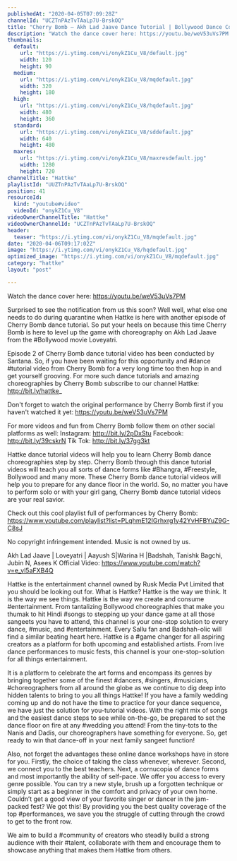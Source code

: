 ```yaml
---
publishedAt: "2020-04-05T07:09:28Z"
channelId: "UCZTnPAzTvTAaLp7U-BrskOQ"
title: "Cherry Bomb – Akh Lad Jaave Dance Tutorial | Bollywood Dance Cover | Hattke ​"
description: "Watch the dance cover here: https://youtu.be/weV53uVs7PM \n\nSurprised to see the notification from us this soon? Well well, what else one needs to do during quarantine when Hattke is here with another episode of Cherry Bomb dance tutorial. So put your heels on because this time Cherry Bomb is here to level up the game with choreography on Akh Lad Jaave from the #Bollywood movie Loveyatri.\n\nEpisode 2 of Cherry Bomb dance tutorial video has been conducted by Santana. So, if you have been waiting for this opportunity and #dance #tutorial video from Cherry Bomb for a very long time too then hop in and get yourself grooving. For more such dance tutorials and amazing choreographies by Cherry Bomb subscribe to our channel Hattke: http://bit.ly/hattke_\n\nDon't forget to watch the original performance by Cherry Bomb first if you haven't watched it yet: https://youtu.be/weV53uVs7PM \n\nFor more videos and fun from Cherry Bomb follow them on other social platforms as well:\nInstagram: http://bit.ly/2pDxStu\nFacebook: http://bit.ly/39cskrN\nTik Tok: http://bit.ly/37gg3kt\n\nHattke dance tutorial videos will help you to learn Cherry Bomb dance choreographies step by step. Cherry Bomb through this dance tutorial videos will teach you all sorts of dance forms like #Bhangra, #Freestyle, Bollywood and many more. These Cherry Bomb dance tutorial videos will help you to prepare for any dance floor in the world. So, no matter you have to perform solo or with your girl gang, Cherry Bomb dance tutorial videos are your real savior.\n\nCheck out this cool playlist full of performances by Cherry Bomb: https://www.youtube.com/playlist?list=PLqhmE12IGrhxrg1y42YvHFBYuZ9G-C8sJ\n\nNo copyright infringement intended. Music is not owned by us. \n\nAkh Lad Jaave | Loveyatri | Aayush S|Warina H |Badshah, Tanishk Bagchi, Jubin N, Asees K\nOfficial Video: https://www.youtube.com/watch?v=e_vl5aFXB4Q\n\nHattke is the entertainment channel owned by Rusk Media Pvt Limited that you should be looking out for. What is Hattke? Hattke is the way we think. It is the way we see things. Hattke is the way we create and consume #entertainment. From tantalizing Bollywood choreographies that make you thumak to hit Hindi #songs to stepping up your dance game at all those sangeets you have to attend, this channel is your one-stop solution to every dance, #music, and #entertainment. Every Sallu fan and Badshah-olic will find a similar beating heart here. Hattke is a #game changer for all aspiring creators as a platform for both upcoming and established artists. From live dance performances to music fests, this channel is your one-stop-solution for all things entertainment.\n\nIt is a platform to celebrate the art forms and encompass its genres by bringing together some of the finest #dancers, #singers, #musicians, #choreographers from all around the globe as we continue to dig deep into hidden talents to bring to you all things Hattke! If you have a family wedding coming up and do not have the time to practice for your dance sequence, we have just the solution for you-tutorial videos. With the right mix of songs and the easiest dance steps to see while on-the-go, be prepared to set the dance floor on fire at any #wedding you attend! From the tiny-tots to the Nanis and Dadis, our choreographers have something for everyone. So, get ready to win that dance-off in your next family sangeet function!\n\nAlso, not forget the advantages these online dance workshops have in store for you. Firstly, the choice of taking the class whenever, wherever. Second, we connect you to the best teachers. Next, a cornucopia of dance forms and most importantly the ability of self-pace. We offer you access to every genre possible. You can try a new style, brush up a forgotten technique or simply start as a beginner in the comfort and privacy of your own home. Couldn’t get a good view of your favorite singer or dancer in the jam-packed fest? We got this! By providing you the best quality coverage of the top #performances, we save you the struggle of cutting through the crowd to get to the front row.\n\nWe aim to build a #community of creators who steadily build a strong audience with their #talent, collaborate with them and encourage them to showcase anything that makes them Hattke from others."
thumbnails:
  default:
    url: "https://i.ytimg.com/vi/onykZ1Cu_V8/default.jpg"
    width: 120
    height: 90
  medium:
    url: "https://i.ytimg.com/vi/onykZ1Cu_V8/mqdefault.jpg"
    width: 320
    height: 180
  high:
    url: "https://i.ytimg.com/vi/onykZ1Cu_V8/hqdefault.jpg"
    width: 480
    height: 360
  standard:
    url: "https://i.ytimg.com/vi/onykZ1Cu_V8/sddefault.jpg"
    width: 640
    height: 480
  maxres:
    url: "https://i.ytimg.com/vi/onykZ1Cu_V8/maxresdefault.jpg"
    width: 1280
    height: 720
channelTitle: "Hattke"
playlistId: "UUZTnPAzTvTAaLp7U-BrskOQ"
position: 41
resourceId:
  kind: "youtube#video"
  videoId: "onykZ1Cu_V8"
videoOwnerChannelTitle: "Hattke"
videoOwnerChannelId: "UCZTnPAzTvTAaLp7U-BrskOQ"
header:
  teaser: "https://i.ytimg.com/vi/onykZ1Cu_V8/mqdefault.jpg"
date: "2020-04-06T09:17:02Z"
image: "https://i.ytimg.com/vi/onykZ1Cu_V8/hqdefault.jpg"
optimized_image: "https://i.ytimg.com/vi/onykZ1Cu_V8/mqdefault.jpg"
category: "hattke"
layout: "post"

---
```

Watch the dance cover here: https://youtu.be/weV53uVs7PM 

Surprised to see the notification from us this soon? Well well, what else one needs to do during quarantine when Hattke is here with another episode of Cherry Bomb dance tutorial. So put your heels on because this time Cherry Bomb is here to level up the game with choreography on Akh Lad Jaave from the #Bollywood movie Loveyatri.

Episode 2 of Cherry Bomb dance tutorial video has been conducted by Santana. So, if you have been waiting for this opportunity and #dance #tutorial video from Cherry Bomb for a very long time too then hop in and get yourself grooving. For more such dance tutorials and amazing choreographies by Cherry Bomb subscribe to our channel Hattke: http://bit.ly/hattke_

Don't forget to watch the original performance by Cherry Bomb first if you haven't watched it yet: https://youtu.be/weV53uVs7PM 

For more videos and fun from Cherry Bomb follow them on other social platforms as well:
Instagram: http://bit.ly/2pDxStu
Facebook: http://bit.ly/39cskrN
Tik Tok: http://bit.ly/37gg3kt

Hattke dance tutorial videos will help you to learn Cherry Bomb dance choreographies step by step. Cherry Bomb through this dance tutorial videos will teach you all sorts of dance forms like #Bhangra, #Freestyle, Bollywood and many more. These Cherry Bomb dance tutorial videos will help you to prepare for any dance floor in the world. So, no matter you have to perform solo or with your girl gang, Cherry Bomb dance tutorial videos are your real savior.

Check out this cool playlist full of performances by Cherry Bomb: https://www.youtube.com/playlist?list=PLqhmE12IGrhxrg1y42YvHFBYuZ9G-C8sJ

No copyright infringement intended. Music is not owned by us. 

Akh Lad Jaave | Loveyatri | Aayush S|Warina H |Badshah, Tanishk Bagchi, Jubin N, Asees K
Official Video: https://www.youtube.com/watch?v=e_vl5aFXB4Q

Hattke is the entertainment channel owned by Rusk Media Pvt Limited that you should be looking out for. What is Hattke? Hattke is the way we think. It is the way we see things. Hattke is the way we create and consume #entertainment. From tantalizing Bollywood choreographies that make you thumak to hit Hindi #songs to stepping up your dance game at all those sangeets you have to attend, this channel is your one-stop solution to every dance, #music, and #entertainment. Every Sallu fan and Badshah-olic will find a similar beating heart here. Hattke is a #game changer for all aspiring creators as a platform for both upcoming and established artists. From live dance performances to music fests, this channel is your one-stop-solution for all things entertainment.

It is a platform to celebrate the art forms and encompass its genres by bringing together some of the finest #dancers, #singers, #musicians, #choreographers from all around the globe as we continue to dig deep into hidden talents to bring to you all things Hattke! If you have a family wedding coming up and do not have the time to practice for your dance sequence, we have just the solution for you-tutorial videos. With the right mix of songs and the easiest dance steps to see while on-the-go, be prepared to set the dance floor on fire at any #wedding you attend! From the tiny-tots to the Nanis and Dadis, our choreographers have something for everyone. So, get ready to win that dance-off in your next family sangeet function!

Also, not forget the advantages these online dance workshops have in store for you. Firstly, the choice of taking the class whenever, wherever. Second, we connect you to the best teachers. Next, a cornucopia of dance forms and most importantly the ability of self-pace. We offer you access to every genre possible. You can try a new style, brush up a forgotten technique or simply start as a beginner in the comfort and privacy of your own home. Couldn’t get a good view of your favorite singer or dancer in the jam-packed fest? We got this! By providing you the best quality coverage of the top #performances, we save you the struggle of cutting through the crowd to get to the front row.

We aim to build a #community of creators who steadily build a strong audience with their #talent, collaborate with them and encourage them to showcase anything that makes them Hattke from others.